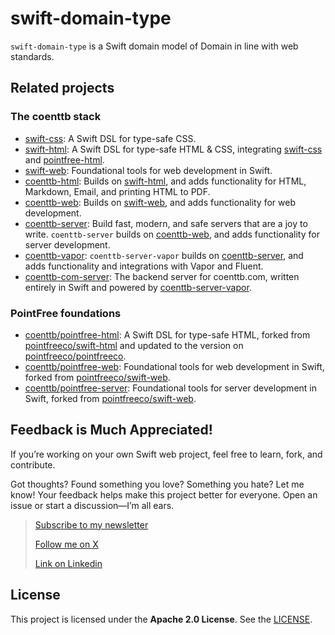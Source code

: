 # swift-domain-type

`swift-domain-type` is a Swift domain model of Domain in line with web standards.

## Related projects

### The coenttb stack

* [swift-css](https://www.github.com/coenttb/swift-css): A Swift DSL for type-safe CSS.
* [swift-html](https://www.github.com/coenttb/swift-html): A Swift DSL for type-safe HTML & CSS, integrating [swift-css](https://www.github.com/coenttb/swift-css) and [pointfree-html](https://www.github.com/coenttb/pointfree-html).
* [swift-web](https://www.github.com/coenttb/swift-web): Foundational tools for web development in Swift.
* [coenttb-html](https://www.github.com/coenttb/coenttb-html): Builds on [swift-html](https://www.github.com/coenttb/swift-html), and adds functionality for HTML, Markdown, Email, and printing HTML to PDF.
* [coenttb-web](https://www.github.com/coenttb/coenttb-web): Builds on [swift-web](https://www.github.com/coenttb/swift-web), and adds functionality for web development.
* [coenttb-server](https://www.github.com/coenttb/coenttb-server): Build fast, modern, and safe servers that are a joy to write. `coenttb-server` builds on [coenttb-web](https://www.github.com/coenttb/coenttb-web), and adds functionality for server development.
* [coenttb-vapor](https://www.github.com/coenttb/coenttb-server-vapor): `coenttb-server-vapor` builds on [coenttb-server](https://www.github.com/coenttb/coenttb-server), and adds functionality and integrations with Vapor and Fluent.
* [coenttb-com-server](https://www.github.com/coenttb/coenttb-com-server): The backend server for coenttb.com, written entirely in Swift and powered by [coenttb-server-vapor](https://www.github.com/coenttb-server-vapor).

### PointFree foundations
* [coenttb/pointfree-html](https://www.github.com/coenttb/pointfree-html): A Swift DSL for type-safe HTML, forked from [pointfreeco/swift-html](https://www.github.com/pointfreeco/swift-html) and updated to the version on [pointfreeco/pointfreeco](https://github.com/pointfreeco/pointfreeco).
* [coenttb/pointfree-web](https://www.github.com/coenttb/pointfree-html): Foundational tools for web development in Swift, forked from  [pointfreeco/swift-web](https://www.github.com/pointfreeco/swift-web).
* [coenttb/pointfree-server](https://www.github.com/coenttb/pointfree-html): Foundational tools for server development in Swift, forked from  [pointfreeco/swift-web](https://www.github.com/pointfreeco/swift-web).

## Feedback is Much Appreciated!
  
If you’re working on your own Swift web project, feel free to learn, fork, and contribute.

Got thoughts? Found something you love? Something you hate? Let me know! Your feedback helps make this project better for everyone. Open an issue or start a discussion—I’m all ears.

> [Subscribe to my newsletter](http://coenttb.com/en/newsletter/subscribe)
>
> [Follow me on X](http://x.com/coenttb)
> 
> [Link on Linkedin](https://www.linkedin.com/in/tenthijeboonkkamp)

## License

This project is licensed under the **Apache 2.0 License**. See the [LICENSE](LICENSE).
